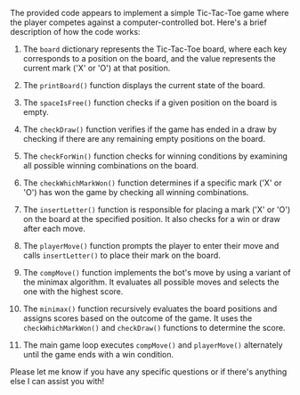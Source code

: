 The provided code appears to implement a simple Tic-Tac-Toe game where the player competes against a computer-controlled bot. Here's a brief description of how the code works:

1. The `board` dictionary represents the Tic-Tac-Toe board, where each key corresponds to a position on the board, and the value represents the current mark ('X' or 'O') at that position.

2. The `printBoard()` function displays the current state of the board.

3. The `spaceIsFree()` function checks if a given position on the board is empty.

4. The `checkDraw()` function verifies if the game has ended in a draw by checking if there are any remaining empty positions on the board.

5. The `checkForWin()` function checks for winning conditions by examining all possible winning combinations on the board.

6. The `checkWhichMarkWon()` function determines if a specific mark ('X' or 'O') has won the game by checking all winning combinations.

7. The `insertLetter()` function is responsible for placing a mark ('X' or 'O') on the board at the specified position. It also checks for a win or draw after each move.

8. The `playerMove()` function prompts the player to enter their move and calls `insertLetter()` to place their mark on the board.

9. The `compMove()` function implements the bot's move by using a variant of the minimax algorithm. It evaluates all possible moves and selects the one with the highest score.

10. The `minimax()` function recursively evaluates the board positions and assigns scores based on the outcome of the game. It uses the `checkWhichMarkWon()` and `checkDraw()` functions to determine the score.

11. The main game loop executes `compMove()` and `playerMove()` alternately until the game ends with a win condition.

Please let me know if you have any specific questions or if there's anything else I can assist you with!
